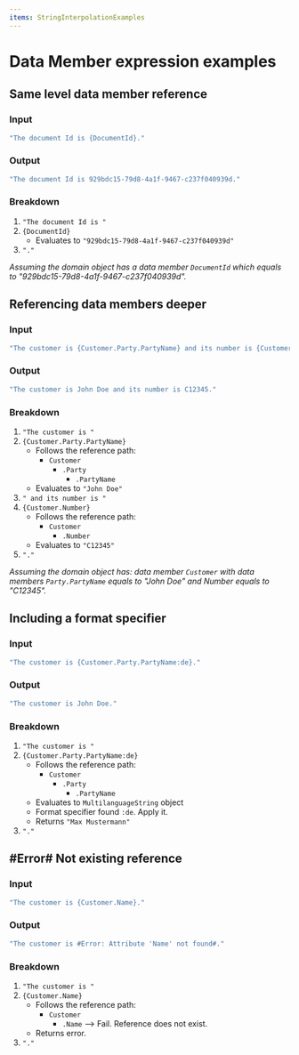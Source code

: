 ```yaml
---
items: StringInterpolationExamples
---
```


# Data Member expression examples

## Same level data member reference

### Input
```cs
"The document Id is {DocumentId}."
```

### Output
```cs
"The document Id is 929bdc15-79d8-4a1f-9467-c237f040939d."
```

### Breakdown
1. `"The document Id is "`
2. `{DocumentId}`
    * Evaluates to `"929bdc15-79d8-4a1f-9467-c237f040939d"`
3. `"."`


*Assuming the domain object has a data member `DocumentId` which equals to "929bdc15-79d8-4a1f-9467-c237f040939d".*

## Referencing data members deeper

### Input
```cs
"The customer is {Customer.Party.PartyName} and its number is {Customer.Number}."
```

### Output
```cs
"The customer is John Doe and its number is C12345."
```

### Breakdown
1. `"The customer is "`
2. `{Customer.Party.PartyName}`
    * Follows the reference path:
        * `Customer`
            * `.Party`
                * `.PartyName`
    * Evaluates to `"John Doe"`
3. `" and its number is "`
4. `{Customer.Number}`
    * Follows the reference path:
        * `Customer`
            * `.Number`
    * Evaluates to `"C12345"`
5. `"."`

*Assuming the domain object has: data member `Customer` with data members `Party.PartyName` equals to "John Doe" and Number equals to "C12345".*

## Including a format specifier 

### Input
```cs
"The customer is {Customer.Party.PartyName:de}."
```

### Output
```cs
"The customer is John Doe."
```

### Breakdown
1. `"The customer is "`
2. `{Customer.Party.PartyName:de}`
    * Follows the reference path:
        * `Customer`
            * `.Party`
                * `.PartyName`
    * Evaluates to `MultilanguageString` object
    * Format specifier found `:de`. Apply it.
    * Returns  `"Max Mustermann"`
3. `"."`

## #Error# Not existing reference

### Input
```cs
"The customer is {Customer.Name}."
```

### Output
```cs
"The customer is #Error: Attribute 'Name' not found#."
```

### Breakdown
1. `"The customer is "`
2. `{Customer.Name}`
    * Follows the reference path:
        * `Customer`
            * `.Name` --> Fail. Reference does not exist.
    * Returns error.
3. `"."`